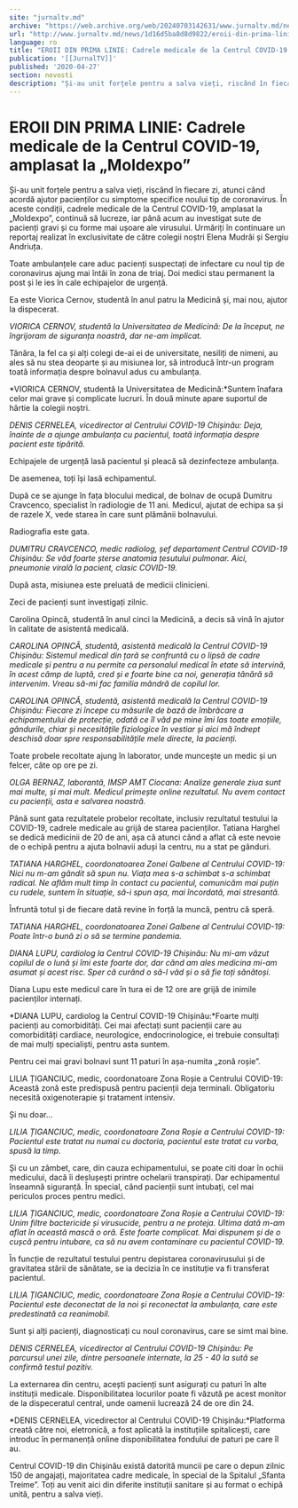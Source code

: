 ```yaml
---
site: "jurnaltv.md"
archive: "https://web.archive.org/web/20240703142631/www.jurnaltv.md/news/1d16d5ba8d8d9822/eroii-din-prima-linie-cadrele-medicale-de-la-centrul-covid-19-amplasat-la-"
url: "http://www.jurnaltv.md/news/1d16d5ba8d8d9822/eroii-din-prima-linie-cadrele-medicale-de-la-centrul-covid-19-amplasat-la-"
language: ro
title: "EROII DIN PRIMA LINIE: Cadrele medicale de la Centrul COVID-19, amplasat la „Moldexpo”"
publication: '[[JurnalTV]]'
published: '2020-04-27'
section: novosti
description: "Și-au unit forțele pentru a salva vieți, riscând în fiecare zi, atunci când acordă ajutor pacienților cu simptome specifice noului tip de coronavirus. În aceste condiții, cadrele medicale de la Centrul COVID-19, amplasat la „Moldexpo”, continuă să lucreze, iar până acum au investigat sute de pacienți gravi și cu forme mai ușoare ale virusului. Urmăriți în continuare un reportaj realizat în exclusivitate de către colegii noștri Elena Mudrâi și Sergiu Andriuța."
---
```


# EROII DIN PRIMA LINIE: Cadrele medicale de la Centrul COVID-19, amplasat la „Moldexpo”

Și-au unit forțele pentru a salva vieți, riscând în fiecare zi, atunci când acordă ajutor pacienților cu simptome specifice noului tip de coronavirus. În aceste condiții, cadrele medicale de la Centrul COVID-19, amplasat la „Moldexpo”, continuă să lucreze, iar până acum au investigat sute de pacienți gravi și cu forme mai ușoare ale virusului. Urmăriți în continuare un reportaj realizat în exclusivitate de către colegii noștri Elena Mudrâi și Sergiu Andriuța.

Toate ambulanțele care aduc pacienți suspectați de infectare cu noul tip de coronavirus ajung mai întâi în zona de triaj. Doi medici stau permanent la post și le ies în cale echipajelor de urgență.

Ea este Viorica Cernov, studentă în anul patru la Medicină și, mai nou, ajutor la dispecerat.

*VIORICA CERNOV, studentă la Universitatea de Medicină: De la început, ne îngrijoram de siguranța noastră, dar ne-am implicat.*

Tânăra, la fel ca și alți colegi de-ai ei de universitate, nesiliți de nimeni, au ales să nu stea deoparte și au misiunea lor, să introducă într-un program toată informația despre bolnavul adus cu ambulanța.

*VIORICA CERNOV, studentă la Universitatea de Medicină:*Suntem înafara celor mai grave și complicate lucruri. În două minute apare suportul de hârtie la colegii noștri.

*DENIS CERNELEA, vicedirector al Centrului COVID-19 Chișinău: Deja, înainte de a ajunge ambulanța cu pacientul, toată informația despre pacient este tipărită.*

Echipajele de urgență lasă pacientul și pleacă să dezinfecteze ambulanța.

De asemenea, toți își lasă echipamentul.

După ce se ajunge în fața blocului medical, de bolnav de ocupă Dumitru Cravcenco, specialist în radiologie de 11 ani. Medicul, ajutat de echipa sa și de razele X, vede starea în care sunt plămânii bolnavului.

Radiografia este gata.

*DUMITRU CRAVCENCO, medic radiolog, șef departament Centrul COVID-19 Chișinău: Se văd foarte șterse anatomia țesutului pulmonar. Aici, pneumonie virală la pacient, clasic COVID-19.*

După asta, misiunea este preluată de medicii clinicieni.

Zeci de pacienți sunt investigați zilnic.

Carolina Opincă, studentă în anul cinci la Medicină, a decis să vină în ajutor în calitate de asistentă medicală.

*CAROLINA OPINCĂ, studentă, asistentă medicală la Centrul COVID-19 Chișinău: Sistemul medical din țară se confruntă cu o lipsă de cadre medicale și pentru a nu permite ca personalul medical în etate să intervină, în acest câmp de luptă, cred și e foarte bine ca noi, generația tânără să intervenim. Vreau să-mi fac familia mândră de copilul lor.*

*CAROLINA OPINCĂ, studentă, asistentă medicală la Centrul COVID-19 Chișinău: Fiecare zi începe cu măsurile de bază de îmbrăcare a echipamentului de protecție, odată ce îl văd pe mine îmi las toate emoțiile, gândurile, chiar și necesitățile fiziologice în vestiar și aici mă îndrept deschisă doar spre responsabilitățile mele directe, la pacienți.*

Toate probele recoltate ajung în laborator, unde muncește un medic și un felcer, câte op ore pe zi.

*OLGA BERNAZ, laborantă, IMSP AMT Ciocana: Analize generale ziua sunt mai multe, și mai mult. Medicul primește online rezultatul. Nu avem contact cu pacienții, asta e salvarea noastră.*

Până sunt gata rezultatele probelor recoltate, inclusiv rezultatul testului la COVID-19, cadrele medicale au grijă de starea pacienților. Tatiana Harghel se dedică medicinii de 20 de ani, așa că atunci când a aflat că este nevoie de o echipă pentru a ajuta bolnavii aduși la centru, nu a stat pe gânduri.

*TATIANA HARGHEL, coordonatoarea Zonei Galbene al Centrului COVID-19: Nici nu m-am gândit să spun nu.  Viața mea s-a schimbat s-a schimbat radical. Ne aflăm mult timp în contact cu pacientul, comunicăm mai puțin cu rudele, suntem în situație, să-i spun așa, mai încordată, mai stresantă.*

Înfruntă totul și de fiecare dată revine în forță la muncă, pentru că speră.

*TATIANA HARGHEL, coordonatoarea Zonei Galbene al Centrului COVID-19: Poate într-o bună zi o să se termine pandemia.*

*DIANA LUPU, cardiolog la Centrul COVID-19 Chișinău: Nu mi-am văzut copilul de o lună și îmi este foarte dor, dar când am ales medicina mi-am asumat și acest risc. Sper că curând o să-l văd și o să fie toți sănătoși.*

Diana Lupu este medicul care în tura ei de 12 ore are grijă de inimile pacienților internați.

*DIANA LUPU, cardiolog la Centrul COVID-19 Chișinău:*Foarte mulți pacienți au comorbidități. Cei mai afectați sunt pacienții care au comorbidități cardiace, neurologice, endocrinologice, ei trebuie consultați de mai mulți specialiști, pentru asta suntem.

Pentru cei mai gravi bolnavi sunt 11 paturi în așa-numita „zonă roșie”.

LILIA ȚIGANCIUC, medic, coordonatoare Zona Roșie a Centrului COVID-19: Această zonă este predispusă pentru pacienții deja terminali. Obligatoriu necesită oxigenoterapie și tratament intensiv.

Și nu doar...

*LILIA ȚIGANCIUC, medic, coordonatoare Zona Roșie a Centrului COVID-19: Pacientul este tratat nu numai cu doctoria, pacientul este tratat cu vorba, spusă la timp.*

Și cu un zâmbet, care, din cauza echipamentului, se poate citi doar în ochii medicului, dacă îi deslușești printre ochelarii transpirați. Dar echipamentul înseamnă siguranță. În special, când pacienții sunt intubați, cel mai periculos proces pentru medici.

*LILIA ȚIGANCIUC, medic, coordonatoare Zona Roșie a Centrului COVID-19: Unim filtre bactericide și virusucide, pentru a ne proteja. Ultima dată m-am aflat în această mască o oră. Este foarte complicat. Mai dispunem și de o cușcă pentru intubare, ca să nu avem contaminare cu pacientul COVID-19.*

În funcție de rezultatul testului pentru depistarea coronavirusului și de gravitatea stării de sănătate, se ia decizia în ce instituție va fi transferat pacientul.

*LILIA ȚIGANCIUC, medic, coordonatoare Zona Roșie a Centrului COVID-19: Pacientul este deconectat de la noi și reconectat la ambulanța, care este predestinată ca reanimobil.*

Sunt și alți pacienți, diagnosticați cu noul coronavirus, care se simt mai bine.

*DENIS CERNELEA, vicedirector al Centrului COVID-19 Chișinău: Pe parcursul unei zile, dintre persoanele internate, la 25 - 40 la sută se confirmă testul pozitiv.*

La externarea din centru, acești pacienți sunt asigurați cu paturi în alte instituții medicale. Disponibilitatea locurilor poate fi văzută pe acest monitor de la dispeceratul central, unde oamenii lucrează 24 de ore din 24.

*DENIS CERNELEA, vicedirector al Centrului COVID-19 Chișinău:*Platforma creată către noi, eletronică, a fost aplicată la instituțiile spitalicești, care introduc în permanență online disponibilitatea fondului de paturi pe care îl au.

Centrul COVID-19 din Chișinău există datorită muncii pe care o depun zilnic 150 de angajați, majoritatea cadre medicale, în special de la Spitalul „Sfanta Treime”. Toți au venit aici din diferite instituții sanitare și au format o echipă unită, pentru a salva vieți.